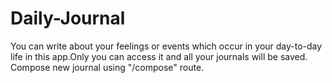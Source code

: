 # Daily-Journal
You can write about your feelings or events which occur in your day-to-day life in this app.Only you can access it and all your journals will be saved. Compose new journal using "/compose" route.
